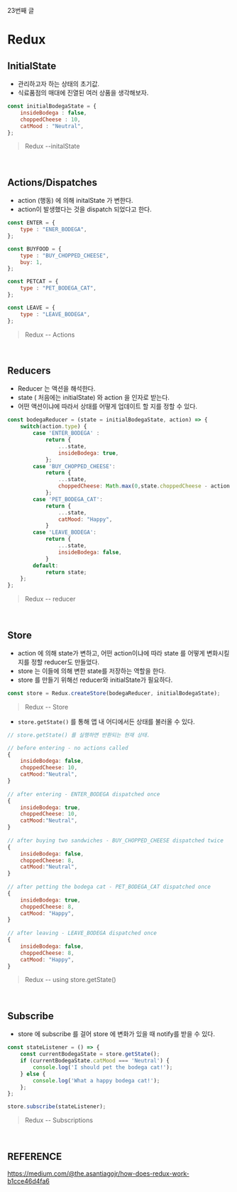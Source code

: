 23번째 글

# Redux



## InitialState

* 관리하고자 하는 상태의 초기값.
* 식료품점의 매대에 진열된 여러 상품을 생각해보자.

```javascript
const initialBodegaState = {
    insideBodega : false,
    choppedCheese : 10,
    catMood : "Neutral",
};
```

> Redux --initalState



<br/>



## Actions/Dispatches

* action (행동) 에 의해 initalState 가 변한다.
* action이 발생했다는 것을 dispatch 되었다고 한다.

```javascript
const ENTER = {
    type : "ENER_BODEGA",
};

const BUYFOOD = {
    type : "BUY_CHOPPED_CHEESE",
    buy: 1,
};

const PETCAT = {
    type : "PET_BODEGA_CAT",
};

const LEAVE = {
    type : "LEAVE_BODEGA",
};
```

> Redux -- Actions



<br />



## Reducers

* Reducer 는 액션을 해석한다.
* state ( 처음에는 initialState) 와 action 을 인자로 받는다.
* 어떤 액션이냐에 따라서 상태를 어떻게 업데이트 할 지를 정할 수 있다.

```javascript
const bodegaReducer = (state = initialBodegaState, action) => {
    switch(action.type) {
        case 'ENTER_BODEGA' :
            return {
                ...state,
                insideBodega: true,
            };
        case 'BUY_CHOPPED_CHEESE':
            return {
                ...state,
                choppedCheese: Math.max(0,state.choppedCheese - action.buy),
            };
        case 'PET_BODEGA_CAT':
            return {
                ...state,
                catMood: "Happy",
            }
        case 'LEAVE_BODEGA':
            return {
                ...state,
                insideBodega: false,
            }
        default:
            return state;
    };
};
```

> Redux -- reducer



<br />



## Store

* action 에 의해 state가 변하고, 어떤 action이냐에 따라 state 를 어떻게 변화시킬지를 정할 reducer도 만들었다.
* store 는 이들에 의해 변한 state를 저장하는 역할을 한다.
* store 를 만들기 위해선 reducer와 initialState가 필요하다.

```javascript
const store = Redux.createStore(bodegaReducer, initialBodegaState);
```

> Redux -- Store





* `store.getState()` 를 통해 앱 내 어디에서든 상태를 불러올 수 있다.

```javascript
// store.getState() 를 실행하면 반환되는 현재 상태.

// before entering - no actions called
{
    insideBodega: false,
    choppedCheese: 10,
    catMood:"Neutral",
}
    
// after entering - ENTER_BODEGA dispatched once
{
    insideBodega: true,
    choppedCheese: 10,
    catMood:"Neutral",
}
    
// after buying two sandwiches - BUY_CHOPPED_CHEESE dispatched twice
{
    insideBodega: false,
    choppedCheese: 8,
    catMood:"Neutral",
}
    
// after petting the bodega cat - PET_BODEGA_CAT dispatched once
{
    insideBodega: true,
    choppedCheese: 8,
    catMood: "Happy",
}
    
// after leaving - LEAVE_BODEGA dispatched once
{
    insideBodega: false,
    choppedCheese: 8,
    catMood: "Happy",
}
```

> Redux -- using store.getState()



<br />



## Subscribe

* store 에 subscribe 를 걸어 store 에 변화가 있을 때 notify를 받을 수 있다.

```javascript
const stateListener = () => {
    const currentBodegaState = store.getState();
    if (currentBodegaState.catMood === 'Neutral') {
        console.log('I should pet the bodega cat!');
    } else {
        console.log('What a happy bodega cat!');
    };
};

store.subscribe(stateListener);
```

> Redux -- Subscriptions



<br />



## REFERENCE

https://medium.com/@the.asantiagojr/how-does-redux-work-b1cce46d4fa6

